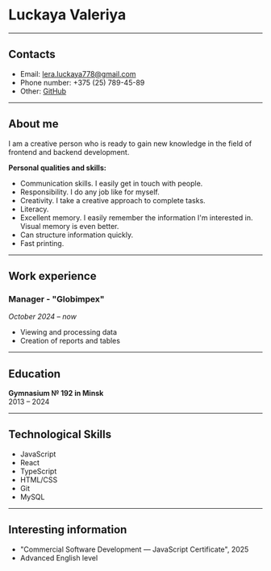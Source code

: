 # Luckaya Valeriya

---

## Contacts

- Email: lera.luckaya778@gmail.com  
- Phone number: +375 (25) 789-45-89  
- Other: [GitHub](https://github.com/LVRMWT17)

---

## About me

I am a creative person who is ready to gain new knowledge in the field of frontend and backend development.

**Personal qualities and skills:**

- Communication skills. I easily get in touch with people.
- Responsibility. I do any job like for myself.
- Creativity. I take a creative approach to complete tasks.
- Literacy.
- Excellent memory. I easily remember the information I'm interested in. Visual memory is even better.
- Can structure information quickly.
- Fast printing.

---

## Work experience

### Manager - "Globimpex"  
*October 2024 – now*

- Viewing and processing data
- Creation of reports and tables

---

## Education

**Gymnasium № 192 in Minsk**  
2013 – 2024

---

## Technological Skills

- JavaScript
- React
- TypeScript
- HTML/CSS
- Git
- MySQL

---

## Interesting information

- "Commercial Software Development — JavaScript Certificate", 2025
- Advanced English level
